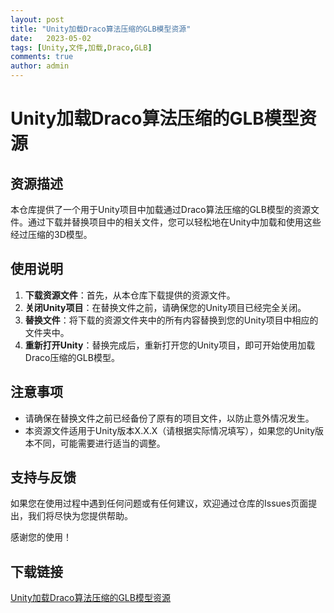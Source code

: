 ```yaml
---
layout: post
title: "Unity加载Draco算法压缩的GLB模型资源"
date:   2023-05-02
tags: [Unity,文件,加载,Draco,GLB]
comments: true
author: admin
---
```

# Unity加载Draco算法压缩的GLB模型资源

## 资源描述

本仓库提供了一个用于Unity项目中加载通过Draco算法压缩的GLB模型的资源文件。通过下载并替换项目中的相关文件，您可以轻松地在Unity中加载和使用这些经过压缩的3D模型。

## 使用说明

1. **下载资源文件**：首先，从本仓库下载提供的资源文件。
2. **关闭Unity项目**：在替换文件之前，请确保您的Unity项目已经完全关闭。
3. **替换文件**：将下载的资源文件夹中的所有内容替换到您的Unity项目中相应的文件夹中。
4. **重新打开Unity**：替换完成后，重新打开您的Unity项目，即可开始使用加载Draco压缩的GLB模型。

## 注意事项

- 请确保在替换文件之前已经备份了原有的项目文件，以防止意外情况发生。
- 本资源文件适用于Unity版本X.X.X（请根据实际情况填写），如果您的Unity版本不同，可能需要进行适当的调整。

## 支持与反馈

如果您在使用过程中遇到任何问题或有任何建议，欢迎通过仓库的Issues页面提出，我们将尽快为您提供帮助。

感谢您的使用！

## 下载链接

[Unity加载Draco算法压缩的GLB模型资源](https://pan.quark.cn/s/39725f8ad20d)